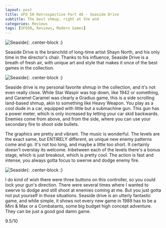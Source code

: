 ```yaml
---
layout: post
title: UFO 50 Retrospective Part 48 - Seaside Drive
subtitle: The best shmup, right at the end
categories: Reviews
tags: [UFO50, Reviews, Modern Games]
---
```


![Seaside](https://imgur.com/p16HxQn.png){: .center-block :}

Seaside Drive is the brainchild of long-time artist Shayn North, and his only time in the director's chair. Thanks to his influence, Seaside Drive is a breath of fresh air, with unique art and style that makes it once of the best games in the collection.

![Seaside](https://imgur.com/sPPmDNB.png){: .center-block :}

Seaside drive is my personal favorite shmup in the collection, and it's not even really close. While Star Waspir was top down, like 1942 or something, and Caramel Caramel was clearly a Gradius game, this is a side scrolling land-based shmup, akin to something like Heavy Weapon. You play as a cool dude in a car, equipped with little but a submachine gun. This gun has a power meter, which is only increased by letting your car skid backwards. Enemies come from above, and from the side, where you can use your secondary fire to shoot side bullets.

The graphics are pretty and vibrant. The music is wonderful. The levels are the exact same, but ENTIRELY different, as unique new enemy patterns come and go. It's not too long, and maybe a little too short. It certainly doesn't overstay its welcome. Inbetween each of the levels there's a bonus stage, which is just breakout, which is pretty cool. The action is fast and intense, you always gotta focus to swerve and dodge enemy fire.

![Seaside](https://imgur.com/6jT0swy.png){: .center-block :}

I do kind of wish there were three buttons on this controller, so you could lock your gun's direction. There were several times where I wanted to swerve to dodge and still shoot at enemies coming at me. But you just gotta not put yourself in those situations. Seaside drive is an utterly fantastic game, and while simple, it shows not every new game in 1989 has to be a Mini & Max or a Combatants, some big budget high concept adventure. They can be just a good god damn game.

9.5/10